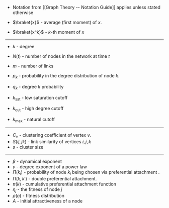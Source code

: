 * Notation from [[Graph Theory -- Notation Guide]] applies unless stated otherwise

* $\braket{x}$ - average (first moment) of $x$. 
* $\braket{x^k}$ - $k$-th moment of $x$
*****
* $k$ - degree 
* $N(t)$ - number of nodes in the network at time $t$
* $m$ - number of links 
* $p_k$ - probability in the degree distribution of node $k$.
* $q_k$ - degree $k$ probability

* $k_\text{sat}$ - low saturation cutoff 
* $k_\text{cut}$ - high degree cutoff 
* $k_\text{max}$ - natural cutoff
*****
* $C_v$ - clustering coefficient of vertex $v$.
* $S(ij,jk)$ - link similarity of vertices $i,j,k$
* $s$ - cluster size
*****
* $\beta$ - dynamical exponent 
* $\gamma$ - degree exponent of a power law 
* $\Pi(k_i)$ - probability of node $k_i$ being chosen via preferential attachment .
* $\Pi(k,k')$ - double preferential attachment. 
* $\pi(k)$ - cumulative preferential attachment function 
* $\eta_j$ - the fitness of node $j$
* $\rho(\eta)$ - fitness distribution
* $A$ - initial attractiveness of a node